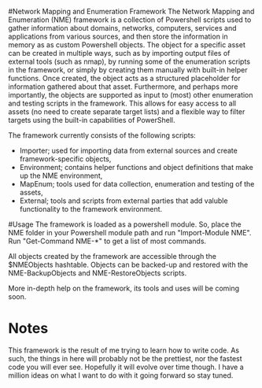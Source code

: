 #Network Mapping and Enumeration Framework
The Network Mapping and Enumeration (NME) framework is a collection of Powershell scripts used to gather information about domains, networks, computers, services and applications from various sources, and then store the information in memory as as custom Powershell objects. The object for a specific asset can be created in multiple ways, such as by importing output files of external tools (such as nmap), by running some of the enumeration scripts in the framework, or simply by creating them manually with built-in helper functions. Once created, the object acts as a structured placeholder for information gathered about that asset. Furthermore, and perhaps more importantly, the objects are supported as input to (most) other enumeration and testing scripts in the framework. This allows for easy access to all assets (no need to create separate target lists) and a flexible way to filter targets using the built-in capabilities of PowerShell.

The framework currently consists of the following scripts:
* Importer; used for importing data from external sources and create framework-specific objects,
* Environment; contains helper functions and object definitions that make up the NME environment,
* MapEnum; tools used for data collection, enumeration and testing of the assets,
* External; tools and scripts from external parties that add valuble functionality to the framework environment.

#Usage
The framework is loaded as a powershell module. So, place the NME folder in your Powershell module path and run "Import-Module NME". Run "Get-Command NME-*" to get a list of most commands.

All objects created by the framework are accessible through the $NMEObjects hashtable. Objects can be backed-up and restored with the NME-BackupObjects and NME-RestoreObjects scripts.

More in-depth help on the framework, its tools and uses will be coming soon.

# Notes
This framework is the result of me trying to learn how to write code. As such, the things in here will probably not be the prettiest, nor the fastest code you will ever see. Hopefully it will evolve over time though. I have a million ideas on what I want to do with it going forward so stay tuned.
